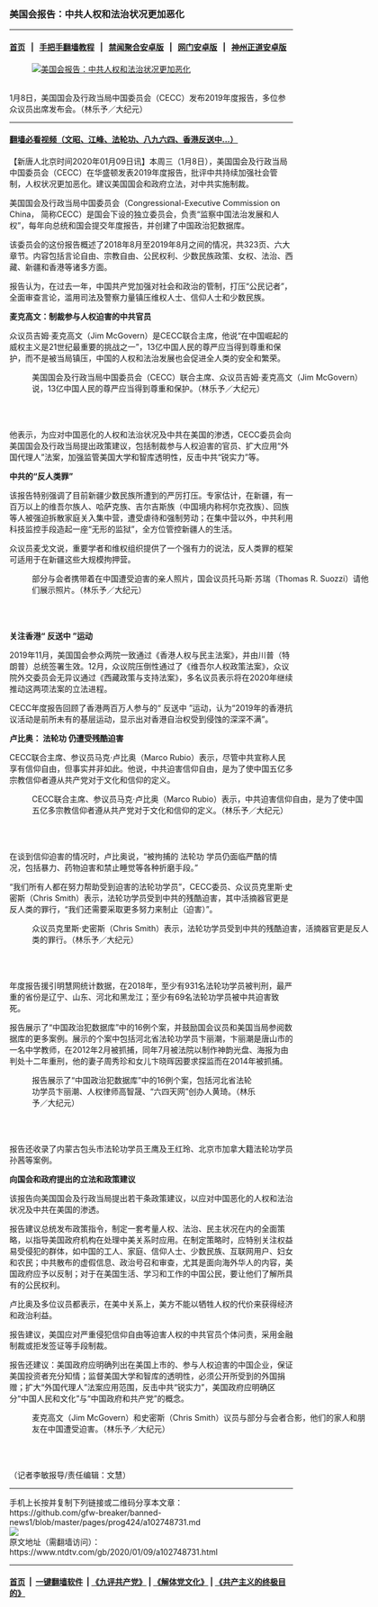 ### 美国会报告：中共人权和法治状况更加恶化
------------------------

#### [首页](https://github.com/gfw-breaker/banned-news1/blob/master/README.md) &nbsp;&nbsp;|&nbsp;&nbsp; [手把手翻墙教程](https://github.com/gfw-breaker/guides/wiki) &nbsp;&nbsp;|&nbsp;&nbsp; [禁闻聚合安卓版](https://github.com/gfw-breaker/bn-android) &nbsp;&nbsp;|&nbsp;&nbsp; [网门安卓版](https://github.com/oGate2/oGate) &nbsp;&nbsp;|&nbsp;&nbsp; [神州正道安卓版](https://github.com/SzzdOgate/update) 



<div><div class="featured_image">
 <a href="https://i.ntdtv.com/assets/uploads/2020/01/200108133827100699-600x400-12.jpg" target="_blank">
  <figure>
   <img alt="美国会报告：中共人权和法治状况更加恶化" src="https://i.ntdtv.com/assets/uploads/2020/01/200108133827100699-600x400-12-800x450.jpg"/>
  </figure><br/>
 </a>
 <span class="caption">
  1月8日，美国国会及行政当局中国委员会（CECC）发布2019年度报告，多位参众议员出席发布会。（林乐予／大纪元）
 </span>
</div>
</div><hr/>

#### [翻墙必看视频（文昭、江峰、法轮功、八九六四、香港反送中...）](http://167.172.214.107/home.html)

<div><div class="post_content" itemprop="articleBody">
 <p>
  【新唐人北京时间2020年01月09日讯】本周三（1月8日），美国国会及行政当局中国委员会（CECC）在华盛顿发表2019年度报告，批评中共持续加强社会管制，人权状况更加恶化。建议美国国会和政府立法，对中共实施制裁。
 </p>
 <p>
  美国国会及行政当局中国委员会（Congressional-Executive Commission on China， 简称CECC）是国会下设的独立委员会，负责“监察中国法治发展和人权”，每年向总统和国会提交年度报告，并创建了中国政治犯数据库。
 </p>
 <p>
  该委员会的这份报告概述了2018年8月至2019年8月之间的情况，共323页、六大章节。内容包括言论自由、宗教自由、公民权利、少数民族政策、女权、法治、西藏、新疆和香港等诸多方面。
 </p>
 <p>
  报告认为，在过去一年，中国共产党加强对社会和政治的管制，打压“公民记者”，全面审查言论，滥用司法及警察力量镇压维权人士、信仰人士和少数民族。
 </p>
 <p>
  <strong>
   麦克高文：制裁参与人权迫害的中共官员
  </strong>
 </p>
 <p>
  众议员吉姆‧麦克高文（Jim McGovern）是CECC联合主席，他说“在中国崛起的威权主义是21世纪最重要的挑战之一”，13亿中国人民的尊严应当得到尊重和保护，而不是被当局镇压，中国的人权和法治发展也会促进全人类的安全和繁荣。
 </p>
 <figure class="wp-caption alignnone" id="attachment_102748753" style="width: 600px">
  <img alt="" class="size-medium wp-image-102748753" src="https://i.ntdtv.com/assets/uploads/2020/01/200108133916100699-1-600x354.jpg">
   <br/><figcaption class="wp-caption-text">
    美国国会及行政当局中国委员会（CECC）联合主席、众议员吉姆‧麦克高文（Jim McGovern）说，13亿中国人民的尊严应当得到尊重和保护。（林乐予／大纪元）
   </figcaption><br/>
  </img>
 </figure><br/>
 <p>
  他表示，为应对中国恶化的人权和法治状况及中共在美国的渗透，CECC委员会向美国国会及行政当局提出政策建议，包括制裁参与人权迫害的官员、扩大应用“外国代理人”法案，加强监管美国大学和智库透明性，反击中共“锐实力”等。
 </p>
 <p>
  <strong>
   中共的“反人类罪”
  </strong>
 </p>
 <p>
  该报告特别强调了目前新疆少数民族所遭到的严厉打压。专家估计，在新疆，有一百万以上的维吾尔族人、哈萨克族、吉尔吉斯族（中国境内称柯尔克孜族）、回族等人被强迫拆散家庭关入集中营，遭受虐待和强制劳动；在集中营以外，中共利用科技监控手段造起一座“无形的监狱”，全方位管控新疆人的生活。
 </p>
 <p>
  众议员麦戈文说，重要学者和维权组织提供了一个强有力的说法，反人类罪的框架可适用于在新疆这些大规模拘押营。
 </p>
 <figure class="wp-caption alignnone" id="attachment_102748751" style="width: 600px">
  <img alt="" class="size-medium wp-image-102748751" src="https://i.ntdtv.com/assets/uploads/2020/01/200108133837100699-1-600x355.jpg">
   <br/><figcaption class="wp-caption-text">
    部分与会者携带着在中国遭受迫害的亲人照片，国会议员托马斯‧苏瑞（Thomas R. Suozzi）请他们展示照片。（林乐予／大纪元）
   </figcaption><br/>
  </img>
 </figure><br/>
 <p>
  <strong>
   关注香港“
   <ok href="https://www.ntdtv.com/gb/反送中.htm">
    反送中
   </ok>
   ”运动
  </strong>
 </p>
 <p>
  2019年11月，美国国会参众两院一致通过《香港人权与民主法案》，并由川普（特朗普）总统签署生效。12月，众议院压倒性通过了《维吾尔人权政策法案》，众议院外交委员会无异议通过《西藏政策与支持法案》，多名议员表示将在2020年继续推动这两项法案的立法进程。
 </p>
 <p>
  CECC年度报告回顾了香港两百万人参与的“
  <ok href="https://www.ntdtv.com/gb/反送中.htm">
   反送中
  </ok>
  ”运动，认为“2019年的香港抗议活动是前所未有的基层运动，显示出对香港自治权受到侵蚀的深深不满”。
 </p>
 <p>
  <strong>
   卢比奥：
   <ok href="https://www.ntdtv.com/gb/法轮功.htm">
    法轮功
   </ok>
   仍遭受残酷迫害
  </strong>
 </p>
 <p>
  CECC联合主席、参议员马克‧卢比奥（Marco Rubio）表示，尽管中共宣称人民享有信仰自由，但事实并非如此。他说，中共迫害信仰自由，是为了使中国五亿多宗教信仰者遵从共产党对于文化和信仰的定义。
 </p>
 <figure class="wp-caption alignnone" id="attachment_102748746" style="width: 600px">
  <img alt="" class="size-medium wp-image-102748746" src="https://i.ntdtv.com/assets/uploads/2020/01/200108133743100699-1-600x353.jpg"/>
  <br/><figcaption class="wp-caption-text">
   CECC联合主席、参议员马克‧卢比奥（Marco Rubio）表示，中共迫害信仰自由，是为了使中国五亿多宗教信仰者遵从共产党对于文化和信仰的定义。（林乐予／大纪元）
  </figcaption><br/>
 </figure><br/>
 <p>
  在谈到信仰迫害的情况时，卢比奥说，“被拘捕的
  <ok href="https://www.ntdtv.com/gb/法轮功.htm">
   法轮功
  </ok>
  学员仍面临严酷的情况，包括暴力、药物迫害和禁止睡觉等各种折磨手段。”
 </p>
 <p>
  “我们所有人都在努力帮助受到迫害的法轮功学员”，CECC委员、众议员克里斯‧史密斯（Chris Smith）表示，法轮功学员受到中共的残酷迫害，其中活摘器官更是反人类的罪行，“我们还需要采取更多努力来制止（迫害）”。
 </p>
 <figure class="wp-caption alignnone" id="attachment_102748752" style="width: 600px">
  <img alt="" class="size-medium wp-image-102748752" src="https://i.ntdtv.com/assets/uploads/2020/01/200108133855100699-1-600x353.jpg"/>
  <br/><figcaption class="wp-caption-text">
   众议员克里斯‧史密斯（Chris Smith）表示，法轮功学员受到中共的残酷迫害，活摘器官更是反人类的罪行。（林乐予／大纪元）
  </figcaption><br/>
 </figure><br/>
 <p>
  年度报告援引明慧网统计数据，在2018年，至少有931名法轮功学员被判刑，最严重的省份是辽宁、山东、河北和黑龙江；至少有69名法轮功学员被中共迫害致死。
 </p>
 <p>
  报告展示了“中国政治犯数据库”中的16例个案，并鼓励国会议员和美国当局参阅数据库的更多案例。展示的个案中包括河北省法轮功学员卞丽潮，卞丽潮是唐山市的一名中学教师，在2012年2月被抓捕，同年7月被法院以制作神韵光盘、海报为由判处十二年重刑，他的妻子周秀珍和女儿卞晓晖因要求探监而在2014年被抓捕。
 </p>
 <figure class="wp-caption alignnone" id="attachment_102748747" style="width: 400px">
  <img alt="" class="size-full wp-image-102748747" src="https://i.ntdtv.com/assets/uploads/2020/01/200108133801100699.jpg"/>
  <br/><figcaption class="wp-caption-text">
   报告展示了“中国政治犯数据库”中的16例个案，包括河北省法轮功学员卞丽潮、人权律师高智晟、“六四天网”创办人黄琦。（林乐予／大纪元）
  </figcaption><br/>
 </figure><br/>
 <p>
  报告还收录了内蒙古包头市法轮功学员王鹰及王红玲、北京市加拿大籍法轮功学员孙茜等案例。
 </p>
 <p>
  <strong>
   向国会和政府提出的立法和政策建议
  </strong>
 </p>
 <p>
  该报告向美国国会及行政当局提出若干条政策建议，以应对中国恶化的人权和法治状况及中共在美国的渗透。
 </p>
 <p>
  报告建议总统发布政策指令，制定一套考量人权、法治、民主状况在内的全面策略，以指导美国政府机构在处理中美关系时应用。在制定策略时，应特别关注权益易受侵犯的群体，如中国的工人、家庭、信仰人士、少数民族、互联网用户、妇女和农民；中共散布的虚假信息、政治号召和审查，尤其是面向海外华人的内容，美国政府应予以反制；对于在美国生活、学习和工作的中国公民，要让他们了解所具有的公民权利。
 </p>
 <p>
  卢比奥及多位议员都表示，在美中关系上，美方不能以牺牲人权的代价来获得经济和政治利益。
 </p>
 <p>
  报告建议，美国应对严重侵犯信仰自由等迫害人权的中共官员个体问责，采用金融制裁或拒发签证等手段制裁。
 </p>
 <p>
  报告还建议：美国政府应明确列出在美国上市的、参与人权迫害的中国企业，保证美国投资者充分知情；监督美国大学和智库的透明性，必须公开所受到的外国捐赠；扩大“外国代理人”法案应用范围，反击中共“锐实力”，美国政府应明确区分“中国人民和文化”与“中国政府和共产党”的概念。
 </p>
 <figure class="wp-caption alignnone" id="attachment_102748748" style="width: 600px">
  <img alt="" class="size-medium wp-image-102748748" src="https://i.ntdtv.com/assets/uploads/2020/01/200108133815100699-1-600x356.jpg"/>
  <br/><figcaption class="wp-caption-text">
   麦克高文（Jim McGovern）和史密斯（Chris Smith）议员与部分与会者合影，他们的家人和朋友在中国遭受迫害。（林乐予／大纪元）
  </figcaption><br/>
 </figure><br/>
 <p>
  （记者李敏报导/责任编辑：文慧）
 </p>
 <div class="single_ad">
 </div>
</div>
</div>
<hr/>
手机上长按并复制下列链接或二维码分享本文章：<br/>
https://github.com/gfw-breaker/banned-news1/blob/master/pages/prog424/a102748731.md <br/>
<a href='https://github.com/gfw-breaker/banned-news1/blob/master/pages/prog424/a102748731.md'><img src='https://github.com/gfw-breaker/banned-news1/blob/master/pages/prog424/a102748731.md.png'/></a> <br/>
原文地址（需翻墙访问）：https://www.ntdtv.com/gb/2020/01/09/a102748731.html


------------------------
#### [首页](https://github.com/gfw-breaker/banned-news1/blob/master/README.md) &nbsp;|&nbsp; [一键翻墙软件](https://github.com/gfw-breaker/nogfw/blob/master/README.md) &nbsp;| [《九评共产党》](https://github.com/gfw-breaker/9ping.md/blob/master/README.md#九评之一评共产党是什么) | [《解体党文化》](https://github.com/gfw-breaker/jtdwh.md/blob/master/README.md) | [《共产主义的终极目的》](https://github.com/gfw-breaker/gczydzjmd.md/blob/master/README.md)


<img src='http://gfw-breaker.win/banned-news1/pages/prog424/a102748731.md' width='0px' height='0px'/>
